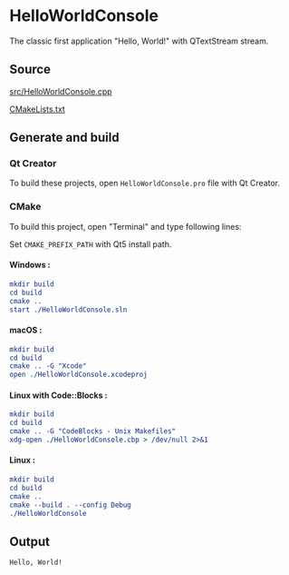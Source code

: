 # HelloWorldConsole

The classic first application "Hello, World!" with QTextStream stream.

## Source

[src/HelloWorldConsole.cpp](src/HelloWorldConsole.cpp)

[CMakeLists.txt](CMakeLists.txt)

## Generate and build

### Qt Creator

To build these projects, open `HelloWorldConsole.pro` file with Qt Creator.

### CMake

To build this project, open "Terminal" and type following lines:

Set `CMAKE_PREFIX_PATH` with Qt5 install path.

#### Windows :

``` cmake
mkdir build
cd build
cmake ..
start ./HelloWorldConsole.sln
```

#### macOS :

``` cmake
mkdir build
cd build
cmake .. -G "Xcode"
open ./HelloWorldConsole.xcodeproj
```

#### Linux with Code::Blocks :

``` cmake
mkdir build
cd build
cmake .. -G "CodeBlocks - Unix Makefiles"
xdg-open ./HelloWorldConsole.cbp > /dev/null 2>&1
```

#### Linux :

``` cmake
mkdir build
cd build
cmake .. 
cmake --build . --config Debug
./HelloWorldConsole
```

## Output

```
Hello, World!
```
